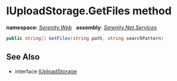 # IUploadStorage.GetFiles method
**namespace:** *[Serenity.Web](../../README.md#serenity.web-namespace)*   **assembly**: *[Serenity.Net.Services](../../README.md)*

```csharp
public string[] GetFiles(string path, string searchPattern)
```

## See Also

* interface [IUploadStorage](../IUploadStorage.md)
